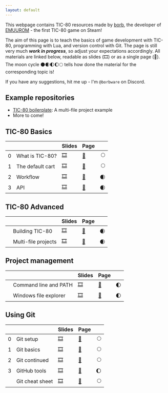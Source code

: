 ```yaml
---
layout: default
---
```


This webpage contains TIC-80 resources made by [borb](https://borbware.itch.io/), the developer of [EMUUROM](https://store.steampowered.com/app/1634360/EMUUROM/) - the first TIC-80 game on Steam!

The aim of this page is to teach the basics of game development with TIC-80, programming with Lua, and version control with Git. The page is still very much ***work in progress***, so adjust your expectations accordingly. All materials are linked below, readable as slides (🎞) or as a single page (📖). The moon cycle 🌑🌒🌓🌔🌕 tells how done the material for the corresponding topic is!

If you have any suggestions, hit me up - I'm `@borbware` on Discord.

## Example repositories

* [TIC-80 boilerplate](https://github.com/borbware/tic80-boilerplate): A multi-file project example
* More to come!


## TIC-80 Basics

|     |                  | Slides                                        | Page                              |      |
| --- | ---------------- | --------------------------------------------- | --------------------------------- | ---: |
| 0   | What is TIC-80?  | [🎞](tic80-basics/0-what-is-tic80-slides.html) | [📖](tic80-basics/0-what-is-tic80) |    🌕 |
| 1   | The default cart | [🎞](tic80-basics/1-default-cart-slides.html)  | [📖](tic80-basics/1-default-cart)  |    🌕 |
| 2   | Workflow         | [🎞](tic80-basics/2-workflow-slides.html)      | [📖](tic80-basics/2-workflow)      |    🌒 |
| 3   | API              | [🎞](tic80-basics/3-api-slides.html)           | [📖](tic80-basics/3-api)           |    🌒 |

## TIC-80 Advanced

|     |                     | Slides                                              | Page                                    |      |
| --- | ------------------- | --------------------------------------------------- | --------------------------------------- | ---: |
|     | Building TIC-80     | [🎞](tic80-advanced/building-tic80-slides.html)      | [📖](tic80-advanced/building-tic80)      |    🌒 |
|     | Multi-file projects | [🎞](tic80-advanced/multi-file-projects-slides.html) | [📖](tic80-advanced/multi-file-projects) |    🌒 |

## Project management

|     |                       | Slides                                                    | Page                                          |      |
| --- | --------------------- | --------------------------------------------------------- | --------------------------------------------- | ---: |
|     | Command line and PATH | [🎞](project-management/command-line-and-path-slides.html) | [📖](project-management/command-line-and-path) |    🌓 |
|     | Windows file explorer | [🎞](project-management/windows-file-explorer-slides.html) | [📖](project-management/windows-file-explorer) |    🌓 |

## Using Git

|     |                 | Slides                               | Page                     |      |
| --- | --------------- | ------------------------------------ | ------------------------ | ---: |
| 0   | Git setup       | [🎞](git/0-git-setup-slides.html)     | [📖](git/0-git-setup)     |    🌕 |
| 1   | Git basics      | [🎞](git/1-git-basics-slides.html)    | [📖](git/1-git-basics)    |    🌕 |
| 2   | Git continued   | [🎞](git/2-git-continued-slides.html) | [📖](git/2-git-continued) |    🌕 |
| 3   | GitHub tools    | [🎞](git/3-github-tools-slides.html)  | [📖](git/3-github-tools)  |    🌔 |
|     | Git cheat sheet | [🎞](git/git-cheat-sheet-slides.html) | [📖](git/git-cheat-sheet) |    🌕 |